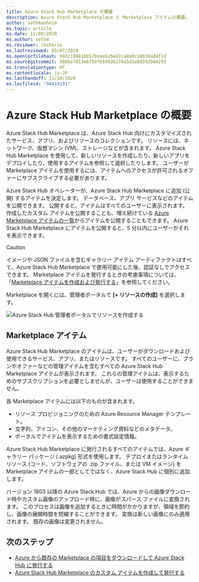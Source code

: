 ```yaml
---
title: Azure Stack Hub Marketplace の概要
description: Azure Stack Hub Marketplace と Marketplace アイテムの概要。
author: sethmanheim
ms.topic: article
ms.date: 11/09/2020
ms.author: sethm
ms.reviewer: ihcherie
ms.lastreviewed: 05/07/2019
ms.openlocfilehash: 99dc19841bb57beae626ed7ca0a0c18b38ad4f1d
ms.sourcegitcommit: 980be7813e6f39fb59926174a5d3e0d392b04293
ms.translationtype: HT
ms.contentlocale: ja-JP
ms.lasthandoff: 11/10/2020
ms.locfileid: "94414191"
---
```

# <a name="azure-stack-hub-marketplace-overview"></a>Azure Stack Hub Marketplace の概要

Azure Stack Hub Marketplace は、Azure Stack Hub 向けにカスタマイズされたサービス、アプリ、およびリソースのコレクションです。 リソースには、ネットワーク、仮想マシン (VM)、ストレージなどが含まれます。 Azure Stack Hub Marketplace を使用して、新しいリソースを作成したり、新しいアプリをデプロイしたり、使用するアイテムを参照して選択したりします。 ユーザーが Marketplace アイテムを使用するには、アイテムへのアクセスが許可されるオファーにサブスクライブする必要があります。

Azure Stack Hub オペレーターが、Azure Stack Hub Marketplace に追加 (公開) するアイテムを決定します。 データベース、アプリ サービスなどのアイテムを公開できます。 公開すると、アイテムはすべてのユーザーに表示されます。 作成したカスタム アイテムを公開することも、増え続けている [Azure Marketplace アイテムの一覧](azure-stack-marketplace-azure-items.md)からアイテムを公開することもできます。 Azure Stack Hub Marketplace にアイテムを公開すると、5 分以内にユーザーがそれを表示できます。

> [!CAUTION]  
> イメージや JSON ファイルを含むギャラリー アイテム アーティファクトはすべて、Azure Stack Hub Marketplace で使用可能にした後、認証なしでアクセスできます。 Marketplace アイテムを発行するときの考慮事項については、「[Marketplace アイテムを作成および発行する](azure-stack-create-and-publish-marketplace-item.md)」を参照してください。

Marketplace を開くには、管理者ポータルで **[+ リソースの作成]** を選択します。

![Azure Stack Hub 管理者ポータルでリソースを作成する](media/azure-stack-marketplace/marketplace1.png)

## <a name="marketplace-items"></a>Marketplace アイテム

Azure Stack Hub Marketplace のアイテムは、ユーザーがダウンロードおよび使用できるサービス、アプリ、またはリソースです。 すべてのユーザーに、プランやオファーなどの管理アイテムを含むすべての Azure Stack Hub Marketplace アイテムが表示されます。 これらの管理アイテムは、表示するためのサブスクリプションを必要としませんが、ユーザーは使用することができません。

各 Marketplace アイテムには以下のものが含まれます。

* リソース プロビジョニングのための Azure Resource Manager テンプレート。
* 文字列、アイコン、その他のマーケティング資料などのメタデータ。
* ポータルでアイテムを表示するための書式設定情報。

Azure Stack Hub Marketplace に発行されるすべてのアイテムでは、Azure ギャラリー パッケージ (.azpkg) 形式を使用します。 デプロイまたはランタイム リソース (コード、ソフトウェアの .zip ファイル、または VM イメージ) を Marketplace アイテムの一部としてではなく、Azure Stack Hub に個別に追加します。

バージョン 1803 以降の Azure Stack Hub では、Azure からの画像ダウンロード時やカスタム画像のアップロード時に、画像がスパース ファイルに変換されます。 このプロセスは画像を追加するときに時間がかかりますが、領域を節約し、画像の展開時間を短縮することができます。 変換は新しい画像にのみ適用されます。 既存の画像は変更されません。

## <a name="next-steps"></a>次のステップ

* [Azure から既存の Marketplace の項目をダウンロードして Azure Stack Hub に発行する](azure-stack-download-azure-marketplace-item.md)  
* [Azure Stack Hub Marketplace のカスタム アイテムを作成して発行する](azure-stack-create-and-publish-marketplace-item.md)
